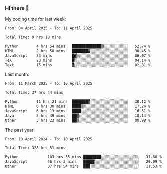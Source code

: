### Hi there 👋

My coding time for last week:

<!--START_SECTION:week-->

```txt
From: 04 April 2025 - To: 11 April 2025

Total Time: 9 hrs 18 mins

Python        4 hrs 54 mins   █████████████▒░░░░░░░░░░░   52.74 %
HTML          2 hrs 50 mins   ███████▓░░░░░░░░░░░░░░░░░   30.45 %
JavaScript    33 mins         █▓░░░░░░░░░░░░░░░░░░░░░░░   06.07 %
TeX           23 mins         █░░░░░░░░░░░░░░░░░░░░░░░░   04.14 %
Text          15 mins         ▓░░░░░░░░░░░░░░░░░░░░░░░░   02.81 %
```

<!--END_SECTION:week-->

Last month:

<!--START_SECTION:month-->

```txt
From: 11 March 2025 - To: 10 April 2025

Total Time: 37 hrs 44 mins

Python        11 hrs 21 mins  ███████▓░░░░░░░░░░░░░░░░░   30.12 %
HTML          6 hrs 30 mins   ████▒░░░░░░░░░░░░░░░░░░░░   17.24 %
JavaScript    6 hrs 13 mins   ████░░░░░░░░░░░░░░░░░░░░░   16.51 %
Java          3 hrs 49 mins   ██▓░░░░░░░░░░░░░░░░░░░░░░   10.14 %
Other         3 hrs 23 mins   ██▒░░░░░░░░░░░░░░░░░░░░░░   08.98 %
```

<!--END_SECTION:month-->

The past year:

<!--START_SECTION:year-->

```txt
From: 10 April 2024 - To: 10 April 2025

Total Time: 328 hrs 51 mins

Python             103 hrs 55 mins ████████░░░░░░░░░░░░░░░░░   31.60 %
JavaScript         66 hrs 3 mins   █████░░░░░░░░░░░░░░░░░░░░   20.09 %
Other              37 hrs 54 mins  ███░░░░░░░░░░░░░░░░░░░░░░   11.53 %
```

<!--END_SECTION:year-->
